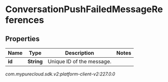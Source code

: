 # ConversationPushFailedMessageReferences


## Properties

| Name | Type | Description | Notes |
| ------------ | ------------- | ------------- | ------------- |
| **id** | **String** | Unique ID of the message. |  |




_com.mypurecloud.sdk.v2:platform-client-v2:227.0.0_
